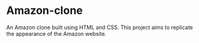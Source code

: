 # Amazon-clone
An Amazon clone built using HTML and CSS. This project aims to replicate the appearance of the Amazon website.
